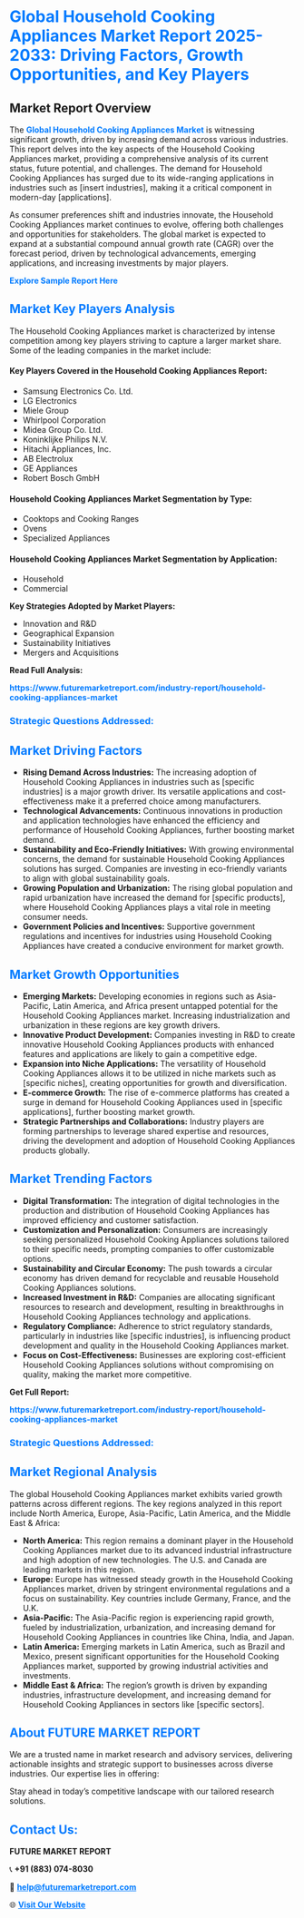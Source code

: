 <h1 style="color: #007BFF;">Global Household Cooking Appliances Market Report 2025-2033: Driving Factors, Growth Opportunities, and Key Players</h1>

<section id="overview">
<h2>Market Report Overview</h2>
<p>The <a href="https://www.futuremarketreport.com/industry-report/household-cooking-appliances-market" style="color: #007BFF; text-decoration: none;"><strong>Global Household Cooking Appliances Market</strong></a> is witnessing significant growth, driven by increasing demand across various industries. This report delves into the key aspects of the Household Cooking Appliances market, providing a comprehensive analysis of its current status, future potential, and challenges. The demand for Household Cooking Appliances has surged due to its wide-ranging applications in industries such as [insert industries], making it a critical component in modern-day [applications].</p>
<p>As consumer preferences shift and industries innovate, the Household Cooking Appliances market continues to evolve, offering both challenges and opportunities for stakeholders. The global market is expected to expand at a substantial compound annual growth rate (CAGR) over the forecast period, driven by technological advancements, emerging applications, and increasing investments by major players.</p>
</section>

<section id="overview">
<p><a href="https://www.futuremarketreport.com/request-sample/reportId=87182" style="color: #007BFF; text-decoration: none;"><strong>Explore Sample Report Here</strong></a></p>
</section>

<section id="key-players">
<h2 style="color: #007BFF;">Market Key Players Analysis</h2>
<p>The Household Cooking Appliances market is characterized by intense competition among key players striving to capture a larger market share. Some of the leading companies in the market include:</p>
<h4>Key Players Covered in the Household Cooking Appliances Report:</h4>
<ul><li>Samsung Electronics Co. Ltd.</li><li>LG Electronics</li><li>Miele Group</li><li>Whirlpool Corporation</li><li>Midea Group Co. Ltd.</li><li>Koninklijke Philips N.V.</li><li>Hitachi Appliances, Inc.</li><li>AB Electrolux</li><li>GE Appliances</li><li>Robert Bosch GmbH</li></ul>
<h4>Household Cooking Appliances Market Segmentation by Type:</h4>
<ul><li>Cooktops and Cooking Ranges</li><li>Ovens</li><li>Specialized Appliances</li></ul>

<h4>Household Cooking Appliances Market Segmentation by Application:</h4>
<ul><li>Household</li><li>Commercial</li></ul>
<p><strong>Key Strategies Adopted by Market Players:</strong></p>
<ul>
<li>Innovation and R&D</li>
<li>Geographical Expansion</li>
<li>Sustainability Initiatives</li>
<li>Mergers and Acquisitions</li>
</ul>
</section>

<section>
<p><strong>Read Full Analysis: </strong></p><a href="https://www.futuremarketreport.com/industry-report/household-cooking-appliances-market" style="color: #007BFF; text-decoration: none;"><strong>https://www.futuremarketreport.com/industry-report/household-cooking-appliances-market</strong></a>
<h3 style="color: #007BFF;">Strategic Questions Addressed:</h3>
</section>

<section id="driving-factors">
<h2 style="color: #007BFF;">Market Driving Factors</h2>
<ul>
<li><strong>Rising Demand Across Industries:</strong> The increasing adoption of Household Cooking Appliances in industries such as [specific industries] is a major growth driver. Its versatile applications and cost-effectiveness make it a preferred choice among manufacturers.</li>
<li><strong>Technological Advancements:</strong> Continuous innovations in production and application technologies have enhanced the efficiency and performance of Household Cooking Appliances, further boosting market demand.</li>
<li><strong>Sustainability and Eco-Friendly Initiatives:</strong> With growing environmental concerns, the demand for sustainable Household Cooking Appliances solutions has surged. Companies are investing in eco-friendly variants to align with global sustainability goals.</li>
<li><strong>Growing Population and Urbanization:</strong> The rising global population and rapid urbanization have increased the demand for [specific products], where Household Cooking Appliances plays a vital role in meeting consumer needs.</li>
<li><strong>Government Policies and Incentives:</strong> Supportive government regulations and incentives for industries using Household Cooking Appliances have created a conducive environment for market growth.</li>
</ul>
</section>

<section id="growth-opportunities">
<h2 style="color: #007BFF;">Market Growth Opportunities</h2>
<ul>
<li><strong>Emerging Markets:</strong> Developing economies in regions such as Asia-Pacific, Latin America, and Africa present untapped potential for the Household Cooking Appliances market. Increasing industrialization and urbanization in these regions are key growth drivers.</li>
<li><strong>Innovative Product Development:</strong> Companies investing in R&D to create innovative Household Cooking Appliances products with enhanced features and applications are likely to gain a competitive edge.</li>
<li><strong>Expansion into Niche Applications:</strong> The versatility of Household Cooking Appliances allows it to be utilized in niche markets such as [specific niches], creating opportunities for growth and diversification.</li>
<li><strong>E-commerce Growth:</strong> The rise of e-commerce platforms has created a surge in demand for Household Cooking Appliances used in [specific applications], further boosting market growth.</li>
<li><strong>Strategic Partnerships and Collaborations:</strong> Industry players are forming partnerships to leverage shared expertise and resources, driving the development and adoption of Household Cooking Appliances products globally.</li>
</ul>
</section>

<section id="trending-factors">
<h2 style="color: #007BFF;">Market Trending Factors</h2>
<ul>
<li><strong>Digital Transformation:</strong> The integration of digital technologies in the production and distribution of Household Cooking Appliances has improved efficiency and customer satisfaction.</li>
<li><strong>Customization and Personalization:</strong> Consumers are increasingly seeking personalized Household Cooking Appliances solutions tailored to their specific needs, prompting companies to offer customizable options.</li>
<li><strong>Sustainability and Circular Economy:</strong> The push towards a circular economy has driven demand for recyclable and reusable Household Cooking Appliances solutions.</li>
<li><strong>Increased Investment in R&D:</strong> Companies are allocating significant resources to research and development, resulting in breakthroughs in Household Cooking Appliances technology and applications.</li>
<li><strong>Regulatory Compliance:</strong> Adherence to strict regulatory standards, particularly in industries like [specific industries], is influencing product development and quality in the Household Cooking Appliances market.</li>
<li><strong>Focus on Cost-Effectiveness:</strong> Businesses are exploring cost-efficient Household Cooking Appliances solutions without compromising on quality, making the market more competitive.</li>
</ul>
</section>

<section>
<p><strong>Get Full Report: </strong></p><a href="https://www.futuremarketreport.com/industry-report/household-cooking-appliances-market" style="color: #007BFF; text-decoration: none;"><strong>https://www.futuremarketreport.com/industry-report/household-cooking-appliances-market</strong></a>
<h3 style="color: #007BFF;">Strategic Questions Addressed:</h3>
</section>


<section id="regional-analysis">
<h2 style="color: #007BFF;">Market Regional Analysis</h2>
<p>The global Household Cooking Appliances market exhibits varied growth patterns across different regions. The key regions analyzed in this report include North America, Europe, Asia-Pacific, Latin America, and the Middle East & Africa:</p>
<ul>
<li><strong>North America:</strong> This region remains a dominant player in the Household Cooking Appliances market due to its advanced industrial infrastructure and high adoption of new technologies. The U.S. and Canada are leading markets in this region.</li>
<li><strong>Europe:</strong> Europe has witnessed steady growth in the Household Cooking Appliances market, driven by stringent environmental regulations and a focus on sustainability. Key countries include Germany, France, and the U.K.</li>
<li><strong>Asia-Pacific:</strong> The Asia-Pacific region is experiencing rapid growth, fueled by industrialization, urbanization, and increasing demand for Household Cooking Appliances in countries like China, India, and Japan.</li>
<li><strong>Latin America:</strong> Emerging markets in Latin America, such as Brazil and Mexico, present significant opportunities for the Household Cooking Appliances market, supported by growing industrial activities and investments.</li>
<li><strong>Middle East & Africa:</strong> The region’s growth is driven by expanding industries, infrastructure development, and increasing demand for Household Cooking Appliances in sectors like [specific sectors].</li>
</ul>
</section>

<footer>
<h2 style="color: #007BFF;">About FUTURE MARKET REPORT</h2>
<p>We are a trusted name in market research and advisory services, delivering actionable insights and strategic support to businesses across diverse industries. Our expertise lies in offering:</p>

<p>Stay ahead in today’s competitive landscape with our tailored research solutions.</p>

<h2 style="color: #007BFF;">Contact Us:</h2>
<p><strong>FUTURE MARKET REPORT</strong></p>
<p>📞 <strong>+91 (883) 074-8030</strong></p>
<p>📧 <strong><a href="mailto:help@futuremarketreport.com" style="color: #007BFF;">help@futuremarketreport.com</a></strong></p>
<p>🌐 <strong><a href="https://www.futuremarketreport.com/" style="color: #007BFF;">Visit Our Website</a></strong></p>
</footer>